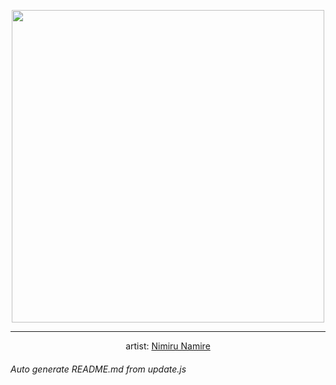 
<p align="center">
  <img width="500" src="https://nekos.best/api/v2/neko/0412.png">
  <hr/>
  <center>
    artist: <a href="https://www.pixiv.net/en/artworks/88379262">Nimiru Namire</a>
  </center>
</p>


###### Auto generate README.md from update.js

